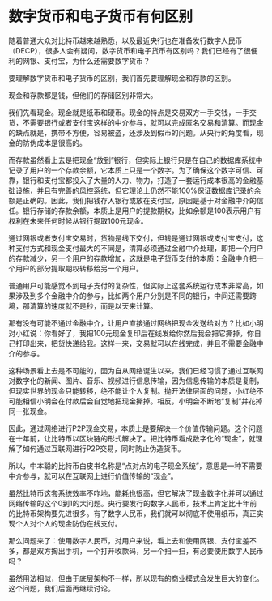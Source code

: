 # 数字货币和电子货币有何区别

随着普通大众对比特币越来越熟悉，以及最近央行也在准备发行数字人民币（DECP），很多人会有疑问，数字货币和电子货币有区别吗？我们已经有了很便利的网银、支付宝，为什么还需要数字货币？

要理解数字货币和电子货币的区别，我们首先要理解现金和存款的区别。

现金和存款都是钱，但他们的存储区别非常大。

我们先看现金。现金就是纸币和硬币。现金的特点是交易双方一手交钱，一手交货，不需要银行或者支付宝这样的中介参与，就可以完成匿名交易和清算。而现金的缺点就是，携带不方便，容易被盗，还涉及到假币的问题。从央行的角度看，现金的防伪成本是很高的。

而存款虽然看上去是把现金“放到”银行，但实际上银行只是在自己的数据库系统中记录了用户的一个存款余额，它本质上只是一个数字。为了确保这个数字可信、可靠，银行和支付宝都投入了大量的人力、物力，打造了一套运行成本很高的金融基础设施，并且有完善的风控系统，但它理论上仍然不能100%保证数据库记录的余额是正确的。因此，我们把钱存入银行或放在支付宝，原因是基于对金融中介的信任。银行存储的存款余额，本质上是用户的提款期权，比如余额是100表示用户有权利在未来任何时候从银行提取100元现金。

通过网银或者支付宝交易时，货物是线下交付，但钱是通过网银或支付宝支付，这种支付方式和现金支付最大的不同是，清算必须通过金融中介处理，即把一个用户的存款减少，另一个用户的存款增加，这就是电子货币支付的本质：金融中介把一个用户的部分提取期权转移给另一个用户。

普通用户可能感觉不到电子支付的复杂性，但实际上这套系统运行成本非常高，如果涉及到多个金融中介的参与，比如两个用户分别是不同的银行，中间还需要跨境，那清算的速度就不是秒，而是以天来计算。

那有没有可能不通过金融中介，让用户直接通过网络把现金发送给对方？比如小明对小红说：你看好了，我把100元现金复印后在线发给你然后我会把它撕掉，你自己打印出来，把货快递给我。这样一来，交易就可以在线完成，并且不需要金融中介的参与。

这种场景看上去是不可能的，因为自从网络诞生以来，我们已经习惯了通过互联网对数字化的新闻、图片、音乐、视频进行信息传输，因为信息传输的本质是复制，但现实世界的现金只能转移，绝不能让个人复制。抛开法律层面的问题，小红绝不可能相信小明会在付款后会自觉地把现金撕掉。相反，小明会不断地“复制”并花掉同一张现金。

因此，通过网络进行P2P现金交易，本质上是要解决一个价值传输问题。这个问题在十年前，让比特币以区块链的形式解决了。把比特币看成数字化的“现金”，就理解了如何通过互联网进行P2P交易，同时防止伪造货币。

所以，中本聪的比特币白皮书名称是“点对点的电子现金系统”，意思是一种不需要中介参与，就可以在互联网上进行价值传输的“现金”。

虽然比特币这套系统效率不咋地，能耗也很高，但它解决了现金数字化并可以通过网络传输的这个0到1的大问题。央行要发行的数字人民币，技术上肯定比十年前的比特币架构要先进很多。有了数字人民币，我们就可以彻底不使用纸币，真正实现个人对个人的现金防伪在线支付。

那么问题来了：使用数字人民币，对用户来说，看上去和使用网银、支付宝差不多，都是双方掏出手机，一个打开收款码，另一个扫一扫，有必要使用数字人民币吗？

虽然用法相似，但由于底层架构不一样，所以现有的商业模式会发生巨大的变化。这个问题，我们后面再继续讨论。
